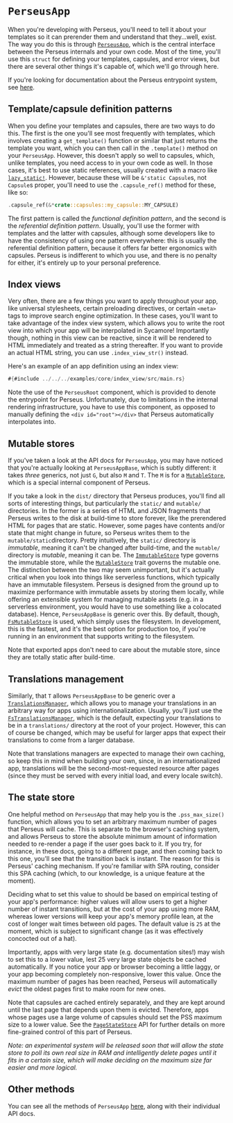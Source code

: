 # `PerseusApp`

When you're developing with Perseus, you'll need to tell it about your templates so it can prerender them and understand that they...well, exist. The way you do this is through [`PerseusApp`](=prelude/struct.PerseusAppBase@perseus), which is the central interface between the Perseus internals and your own code. Most of the time, you'll use this `struct` for defining your templates, capsules, and error views, but there are several other things it's capable of, which we'll go through here.

If you're looking for documentation about the Perseus entrypoint system, see [here](:first-app/defining).

## Template/capsule definition patterns

When you define your templates and capsules, there are two ways to do this. The first is the one you'll see most frequently with templates, which involves creating a `get_template()` function or similar that just returns the template you want, which you can then call in the `.template()` method on your `PerseusApp`. However, this doesn't apply so well to capsules, which, unlike templates, you need access to in your own code as well. In those cases, it's best to use static references, usually created with a macro like [`lazy_static!`](https://docs.rs/lazy_static). However, because these will be `&'static Capsule`s, not `Capsule`s proper, you'll need to use the `.capsule_ref()` method for these, like so:

```rust
.capsule_ref(&*crate::capsules::my_capsule::MY_CAPSULE)
```

The first pattern is called the *functional definition pattern*, and the second is the *referential definition pattern*. Usually, you'll use the former with templates and the latter with capsules, although some developers like to have the consistency of using one pattern everywhere: this is usually the referential definition pattern, because it offers far better ergonomics with capsules. Perseus is indifferent to which you use, and there is no penalty for either, it's entirely up to your personal preference.

## Index views

Very often, there are a few things you want to apply throughout your app, like universal stylesheets, certain preloading directives, or certain `<meta>` tags to improve search engine optimization. In these cases, you'll want to take advantage of the index view system, which allows you to write the root view into which your app will be interpolated in Sycamore! Importantly though, nothing in this view can be reactive, since it will be rendered to HTML immediately and treated as a string thereafter. If you want to provide an actual HTML string, you can use `.index_view_str()` instead.

Here's an example of an app definition using an index view:

```rust
#{#include ../../../examples/core/index_view/src/main.rs}
```

Note the use of the `PerseusRoot` component, which is provided to denote the entrypoint for Perseus. Unfortunately, due to limitations in the internal rendering infrastructure, you have to use this component, as opposed to manually defining the `<div id="root"></div>` that Perseus automatically interpolates into.

## Mutable stores

If you've taken a look at the API docs for `PerseusApp`, you may have noticed that you're actually looking at `PerseusAppBase`, which is subtly different: it takes *three* generics, not just `G`, but also `M` and `T`. The `M` is for a [`MutableStore`](=stores/trait.MutableStore@perseus), which is a special internal component of Perseus.

If you take a look in the `dist/` directory that Perseus produces, you'll find all sorts of interesting things, but particularly the `static/` and `mutable/` directories. In the former is a series of HTML and JSON fragments that Perseus writes to the disk at build-time to store forever, like the prerendered HTML for pages that are static. However, some pages have contents and/or state that might change in future, so Perseus writes them to the `mutable/static`directory. Pretty intuitively, the `static/` directory is *immutable*, meaning it can't be changed after build-time, and the `mutable/` directory is *mutable*, meaning it can be. The [`ImmutableStore`](=stores/struct.ImmutableStore@perseus) type governs the immutable store, while the [`MutableStore`](=stores/trait.MutableStore@perseus) trait governs the mutable one. The distinction between the two may seem unimportant, but it's actually critical when you look into things like serverless functions, which typically have an immutable filesystem. Perseus is designed from the ground up to maximize performance with immutable assets by storing them locally, while offering an extensible system for managing mutable assets (e.g. in a serverless environment, you would have to use something like a colocated database). Hence, `PerseusAppBase` is generic over this. By default, though, [`FsMutableStore`](stores/struct.FsMutableStore@perseus) is used, which simply uses the filesystem. In development, this is the fastest, and it's the best option for production too, if you're running in an environment that supports writing to the filesystem.

Note that exported apps don't need to care about the mutable store, since they are totally static after build-time.

## Translations management

Similarly, that `T` allows `PerseusAppBase` to be generic over a [`TranslationsManager`](=i18n/trait.TranslationsManager@perseus), which allows you to manage your translations in an arbitrary way for apps using internationalization. Usually, you'll just use the [`FsTranslationsManager`](=i18n/struct.FsTranslationsManager@perseus), which is the default, expecting your translations to be in a `translations/` directory at the root of your project. However, this can of course be changed, which may be useful for larger apps that expect their translations to come from a larger database.

Note that translations managers are expected to manage their own caching, so keep this in mind when building your own, since, in an internationalized app, translations will be the second-most-requested resource after pages (since they must be served with every initial load, and every locale switch).

## The state store

One helpful method on `PerseusApp` that may help you is the `.pss_max_size()` function, which allows you to set an arbitrary maximum number of pages that Perseus will cache. This is separate to the browser's caching system, and allows Perseus to store the absolute minimum amount of information needed to re-render a page if the user goes back to it. If you try, for instance, in these docs, going to a different page, and then coming back to this one, you'll see that the transition back is instant. The reason for this is Perseus' caching mechanism. If you're familiar with SPA routing, consider this SPA caching (which, to our knowledge, is a unique feature at the moment).

Deciding what to set this value to should be based on empirical testing of your app's performance: higher values will allow users to get a higher number of instant transitions, but at the cost of your app using more RAM, whereas lower versions will keep your app's memory profile lean, at the cost of longer wait times between old pages. The default value is `25` at the moment, which is subject to significant change (as it was effectively concocted out of a hat).

Importantly, apps with very large state (e.g. documentation sites!) may wish to set this to a lower value, lest 25 very large state objects be cached automatically. If you notice your app or browser becoming a little laggy, or your app becoming completely non-responsive, lower this value. Once the maximum number of pages has been reached, Perseus will automatically *evict* the oldest pages first to make room for new ones.

Note that capsules are cached entirely separately, and they are kept around until the last page that depends upon them is evicted. Therefore, apps whose pages use a large volume of capsules should set the PSS maximum size to a lower value. See the [`PageStateStore`](=state/struct.PageStateStore@perseus) API for further details on more fine-grained control of this part of Perseus.

*Note: an experimental system will be released soon that will allow the state store to poll its own real size in RAM and intelligently delete pages until it fits in a certain size, which will make deciding on the maximum size far easier and more logical.*

## Other methods

You can see all the methods of `PerseusApp` [here](=prelude/struct.PerseusAppBase@perseus), along with their individual API docs.
